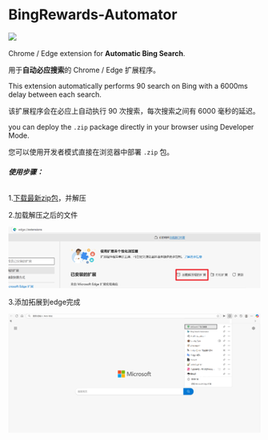 # BingRewards-Automator
![](https://github.com/xijunww/BingRewards-Automator)

Chrome / Edge extension for **Automatic Bing Search**. 

用于**自动必应搜索**的 Chrome / Edge 扩展程序。

This extension automatically performs 90 search on Bing with a 6000ms delay between each search.

该扩展程序会在必应上自动执行 90 次搜索，每次搜索之间有 6000 毫秒的延迟。

you can deploy the `.zip` package directly in your browser using Developer Mode. 

您可以使用开发者模式直接在浏览器中部署 `.zip` 包。



###### **使用步骤：**

1.[下载最新zip包](https://github.com/xijunww/BingRewards-Automator/releases/tag/1.0)，并解压



2.加载解压之后的文件

![](https://github.com/xijunww/BingRewards-Automator/blob/master/img/image-20251021183423534.png)



3.添加拓展到edge完成

![](https://github.com/xijunww/BingRewards-Automator/blob/master/img/image-20251021183744149.png)
